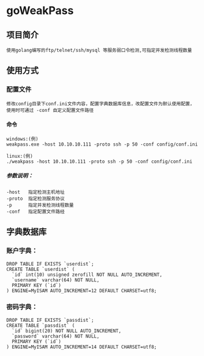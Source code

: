 # goWeakPass
## 项目简介
    使用golang编写的ftp/telnet/ssh/mysql 等服务弱口令检测,可指定并发检测线程数量
## 使用方式
### 配置文件
    修改config目录下conf.ini文件内容，配置字典数据库信息，改配置文件为默认使用配置，使用时可通过 -conf 自定义配置文件路径
#### 命令
    windows:(例)
    weakpass.exe -host 10.10.10.111 -proto ssh -p 50 -conf config/conf.ini
    
    linux:(例)
    ./weakpass -host 10.10.10.111 -proto ssh -p 50 -conf config/conf.ini
##### 参数说明：
    -host   指定检测主机地址
    -proto  指定检测服务协议
    -p      指定并发检测线程数量
    -conf   指定配置文件路经
    
## 字典数据库
### 账户字典：
    DROP TABLE IF EXISTS `userdist`;
    CREATE TABLE `userdist` (
      `id` int(10) unsigned zerofill NOT NULL AUTO_INCREMENT,
      `username` varchar(64) NOT NULL,
      PRIMARY KEY (`id`)
    ) ENGINE=MyISAM AUTO_INCREMENT=12 DEFAULT CHARSET=utf8;
    
### 密码字典：
    DROP TABLE IF EXISTS `passdist`;
    CREATE TABLE `passdist` (
      `id` bigint(20) NOT NULL AUTO_INCREMENT,
      `password` varchar(64) NOT NULL,
      PRIMARY KEY (`id`)
    ) ENGINE=MyISAM AUTO_INCREMENT=14 DEFAULT CHARSET=utf8;
 

